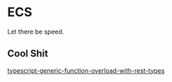 # ECS

Let there be speed.

## Cool Shit

[typescript-generic-function-overload-with-rest-types](https://stackoverflow.com/a/48769843)

